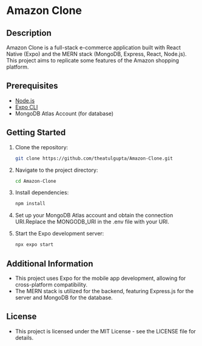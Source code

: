 # Amazon Clone

## Description

Amazon Clone is a full-stack e-commerce application built with React Native (Expo) and the MERN stack (MongoDB, Express, React, Node.js). This project aims to replicate some features of the Amazon shopping platform.

## Prerequisites

- [Node.js](https://nodejs.org/)
- [Expo CLI](https://docs.expo.dev/get-started/installation/)
- MongoDB Atlas Account (for database)

## Getting Started

1. Clone the repository:

   ```bash
   git clone https://github.com/theatulgupta/Amazon-Clone.git
   ```

2. Navigate to the project directory:

   ```bash
   cd Amazon-Clone
   ```

3. Install dependencies:

   ```bash
   npm install
   ```

4. Set up your MongoDB Atlas account and obtain the connection URI.Replace the MONGODB_URI in the .env file with your URI.

5. Start the Expo development server:

   ```bash
   npx expo start
   ```

## Additional Information

- This project uses Expo for the mobile app development, allowing for cross-platform compatibility.
- The MERN stack is utilized for the backend, featuring Express.js for the server and MongoDB for the database.

## License

- This project is licensed under the MIT License - see the LICENSE file for details.

